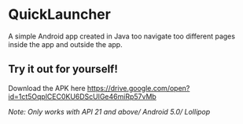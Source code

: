 # QuickLauncher

A simple Android app created in Java too navigate too different pages inside the app and outside the app.

## Try it out for yourself! 
Download the APK here
https://drive.google.com/open?id=1ct5OqplCEC0KU6DScUlGe46miRp57vMb

*Note: Only works with API 21 and above/ Android 5.0/ Lollipop*
